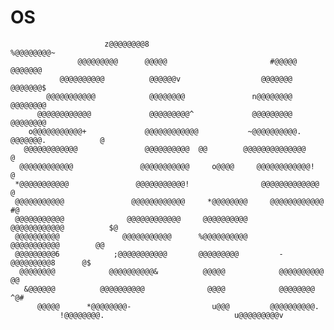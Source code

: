 # OS
                                                                                                    
                                                                                                    
                                                                                                    
                         z@@@@@@@@8                                %@@@@@@@@~                       
                   @@@@@@@@@      @@@@@                       #@@@@@      @@@@@@@                   
               @@@@@@@@@@          @@@@@@v                  @@@@@@@        @@@@@@@$                 
            @@@@@@@@@@@            @@@@@@@@               n@@@@@@@@        @@@@@@@@                 
          @@@@@@@@@@@@             @@@@@@@@@^             @@@@@@@@@        @@@@@@@@                 
        o@@@@@@@@@@@+             @@@@@@@@@@@@           ~@@@@@@@@@@.     @@@@@@@.            @     
       @@@@@@@@@@@@               @@@@@@@@@@  @@        @@@@@@@@@@@@@@                      @       
      @@@@@@@@@@@@               @@@@@@@@@@@     o@@@@     @@@@@@@@@@@@!                   @        
     *@@@@@@@@@@@               @@@@@@@@@@@!                @@@@@@@@@@@@@                @          
     @@@@@@@@@@@               @@@@@@@@@@@@     *@@@@@@@@     @@@@@@@@@@@@             #@           
     @@@@@@@@@@@              @@@@@@@@@@@@     @@@@@@@@@@      @@@@@@@@@@@@          $@             
     @@@@@@@@@@              @@@@@@@@@@@      %@@@@@@@@@@       @@@@@@@@@@@        @@               
     @@@@@@@@@6            ;@@@@@@@@@@@       @@@@@@@@@         -@@@@@@@@@8      @$                 
      @@@@@@@@            @@@@@@@@@@&          @@@@@            @@@@@@@@@@    @@                    
       &@@@@@@          @@@@@@@@@@              @@@@            @@@@@@@@  ^@#                       
          @@@@@      *@@@@@@@@-                  u@@@         @@@@@@@@@@.                           
               !@@@@@@@@.                             u@@@@@@@@@v                                   
                                                                                                    
                                                                                                    
                                                                                       
